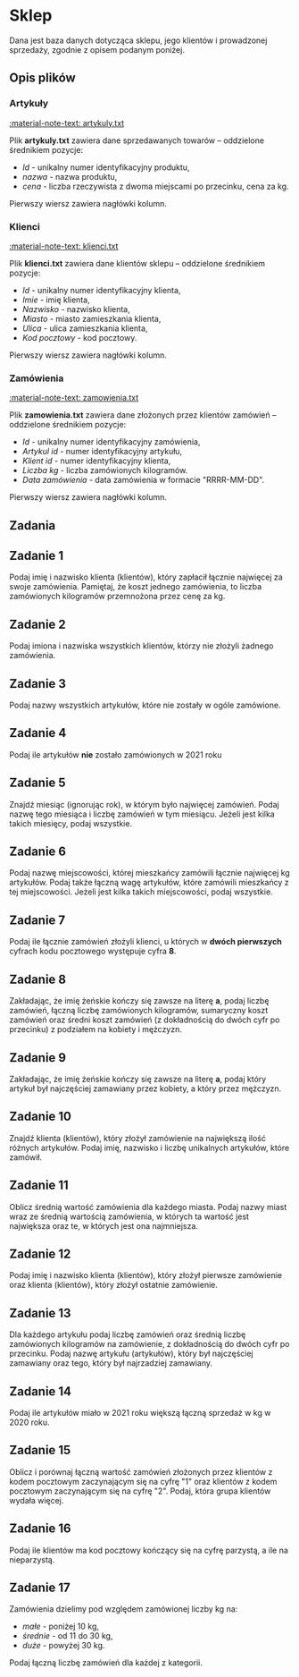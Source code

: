 # Sklep

Dana jest baza danych dotycząca sklepu, jego klientów i prowadzonej sprzedaży, zgodnie z opisem podanym poniżej.

## Opis plików

### Artykuły

[:material-note-text: artykuly.txt](../../../../assets/shop/artykuly.txt)

Plik **artykuly.txt** zawiera dane sprzedawanych towarów – oddzielone średnikiem pozycje:

- *Id* - unikalny numer identyfikacyjny produktu,
- *nazwa* - nazwa produktu,
- *cena* - liczba rzeczywista z dwoma miejscami po przecinku, cena za kg.

Pierwszy wiersz zawiera nagłówki kolumn.

### Klienci

[:material-note-text: klienci.txt](../../../../assets/shop/klienci.txt)

Plik **klienci.txt** zawiera dane klientów sklepu – oddzielone średnikiem pozycje:

- *Id* - unikalny numer identyfikacyjny klienta,
- *Imie* - imię klienta,
- *Nazwisko* - nazwisko klienta,
- *Miasto* - miasto zamieszkania klienta,
- *Ulica* - ulica zamieszkania klienta,
- *Kod pocztowy* - kod pocztowy.

Pierwszy wiersz zawiera nagłówki kolumn. 

### Zamówienia

[:material-note-text: zamowienia.txt](../../../../assets/shop/zamowienia.txt)

Plik **zamowienia.txt** zawiera dane złożonych przez klientów zamówień – oddzielone średnikiem pozycje:

- *Id* - unikalny numer identyfikacyjny zamówienia,
- *Artykul id* - numer identyfikacyjny artykułu,
- *Klient id* - numer identyfikacyjny klienta,
- *Liczba kg* - liczba zamówionych kilogramów.
- *Data zamówienia* - data zamówienia w formacie "RRRR-MM-DD".

Pierwszy wiersz zawiera nagłówki kolumn.

## Zadania

## Zadanie 1

Podaj imię i nazwisko klienta (klientów), który zapłacił łącznie najwięcej za swoje zamówienia. Pamiętaj, że koszt jednego zamówienia, to liczba zamówionych kilogramów przemnożona przez cenę za kg.

## Zadanie 2

Podaj imiona i nazwiska wszystkich klientów, którzy nie złożyli żadnego zamówienia.

## Zadanie 3

Podaj nazwy wszystkich artykułów, które nie zostały w ogóle zamówione.

## Zadanie 4

Podaj ile artykułów **nie** zostało zamówionych w 2021 roku

## Zadanie 5

Znajdź miesiąc (ignorując rok), w którym było najwięcej zamówień. Podaj nazwę tego miesiąca i liczbę zamówień w tym miesiącu. Jeżeli jest kilka takich miesięcy, podaj wszystkie.

## Zadanie 6

Podaj nazwę miejscowości, której mieszkańcy zamówili łącznie najwięcej kg artykułów. Podaj także łączną wagę artykułów, które zamówili mieszkańcy z tej miejscowości. Jeżeli jest kilka takich miejscowości, podaj wszystkie.

## Zadanie 7

Podaj ile łącznie zamówień złożyli klienci, u których w **dwóch pierwszych** cyfrach kodu pocztowego występuje cyfra **8**.

## Zadanie 8

Zakładając, że imię żeńskie kończy się zawsze na literę **a**, podaj liczbę zamówień, łączną liczbę zamówionych kilogramów, sumaryczny koszt zamówień oraz średni koszt zamówień (z dokładnością do dwóch cyfr po przecinku) z podziałem na kobiety i mężczyzn.

## Zadanie 9

Zakładając, że imię żeńskie kończy się zawsze na literę **a**, podaj który artykuł był najczęściej zamawiany przez kobiety, a który przez mężczyzn.

## Zadanie 10

Znajdź klienta (klientów), który złożył zamówienie na największą ilość różnych artykułów. Podaj imię, nazwisko i liczbę unikalnych artykułów, które zamówił.

## Zadanie 11

Oblicz średnią wartość zamówienia dla każdego miasta. Podaj nazwy miast wraz ze średnią wartością zamówienia, w których ta wartość jest największa oraz te, w których jest ona najmniejsza.

## Zadanie 12

Podaj imię i nazwisko klienta (klientów), który złożył pierwsze zamówienie oraz klienta (klientów), który złożył ostatnie zamówienie.

## Zadanie 13

Dla każdego artykułu podaj liczbę zamówień oraz średnią liczbę zamówionych kilogramów na zamówienie, z dokładnością do dwóch cyfr po przecinku. Podaj nazwę artykułu (artykułów), który był najczęściej zamawiany oraz tego, który był najrzadziej zamawiany.

## Zadanie 14

Podaj ile artykułów miało w 2021 roku większą łączną sprzedaż w kg w 2020 roku.

## Zadanie 15

Oblicz i porównaj łączną wartość zamówień złożonych przez klientów z kodem pocztowym zaczynającym się na cyfrę "1" oraz klientów z kodem pocztowym zaczynającym się na cyfrę "2". Podaj, która grupa klientów wydała więcej.

## Zadanie 16

Podaj ile klientów ma kod pocztowy kończący się na cyfrę parzystą, a ile na nieparzystą.

## Zadanie 17

Zamówienia dzielimy pod względem zamówionej liczby kg na:

- *małe* - poniżej 10 kg,
- *średnie* - od 11 do 30 kg,
- *duże* - powyżej 30 kg.

Podaj łączną liczbę zamówień dla każdej z kategorii.
